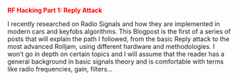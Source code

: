 <span style="color:red">**RF Hacking Part 1: Reply Attack**</span>

I recently researched on Radio Signals and how they are implemented in modern cars and keyfobs algorithms.
This Blogpost is the first of a series of posts that will explain the path I followed, from the basic Reply attack to the most advanced Rolljam, using different hardware and methodologies.
I won’t go in depth on certain topics and I will assume that the reader has a general background in basic signals theory and is comfortable with terms like radio frequencies, gain, filters…
